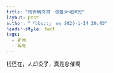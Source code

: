 ```yaml
---
title: "网传境外第一做盘大佬猝死"
layout: post
author: "「bbccc」 on 2020-1-14 20:43"
header-style: text
tags:
  - 新闻
  - 猝死
---
```


<head></head>
<body>
  钱还在，人却没了，真是悲催啊
 <br>
</body>


